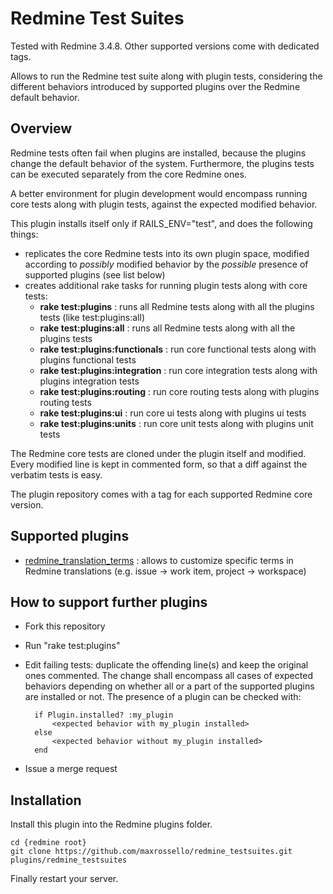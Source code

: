 # Redmine Test Suites

Tested with Redmine 3.4.8. Other supported versions come with dedicated tags.

Allows to run the Redmine test suite along with plugin tests, considering the different behaviors introduced by supported plugins over the Redmine default behavior.

## Overview

Redmine tests often fail when plugins are installed, because the plugins change the default behavior of the system. Furthermore, the plugins tests can be executed separately from the core Redmine ones.

A better environment for plugin development would encompass running core tests along with plugin tests, against the expected modified behavior.

This plugin installs itself only if RAILS_ENV="test", and does the following things:

- replicates the core Redmine tests into its own plugin space, modified according to *possibly* modified behavior by the *possible* presence of supported plugins (see list below)
- creates additional rake tasks for running plugin tests along with core tests:
    - **rake test:plugins** : runs all Redmine tests along with all the plugins tests (like test:plugins:all)
    - **rake test:plugins:all** : runs all Redmine tests along with all the plugins tests
    - **rake test:plugins:functionals** : run core functional tests along with plugins functional tests
    - **rake test:plugins:integration** : run core integration tests along with plugins integration tests
    - **rake test:plugins:routing** : run core routing tests along with plugins routing tests
    - **rake test:plugins:ui** : run core ui tests along with plugins ui tests
    - **rake test:plugins:units** : run core unit tests along with plugins unit tests
    
The Redmine core tests are cloned under the plugin itself and modified. Every modified line is kept in commented form, so that a diff against the verbatim tests is easy.

The plugin repository comes with a tag for each supported Redmine core version.

## Supported plugins

- [redmine_translation_terms](https://github.com/maxrossello/redmine_translation_terms) : allows to customize specific terms in Redmine translations (e.g. issue -> work item, project -> workspace) 

## How to support further plugins

- Fork this repository
- Run "rake test:plugins"
- Edit failing tests: duplicate the offending line(s) and keep the original ones commented.
The change shall encompass all cases of expected behaviors depending on whether all or a part of the supported plugins are installed or not. The presence of a plugin can be checked with:

	    if Plugin.installed? :my_plugin
	        <expected behavior with my_plugin installed>
	    else
	        <expected behavior without my_plugin installed>
	    end

- Issue a merge request

## Installation

Install this plugin into the Redmine plugins folder.

    cd {redmine root}
    git clone https://github.com/maxrossello/redmine_testsuites.git plugins/redmine_testsuites

Finally restart your server.

